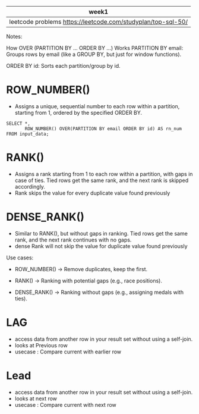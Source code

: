 | week1    |
| --------- | 
| leetcode problems https://leetcode.com/studyplan/top-sql-50/ | 

Notes:

How OVER (PARTITION BY ... ORDER BY ...) Works
PARTITION BY email: Groups rows by email (like a GROUP BY, but just for window functions).

ORDER BY id: Sorts each partition/group by id.

# ROW_NUMBER()
- Assigns a unique, sequential number to each row within a partition, starting from 1, ordered by the specified ORDER BY.
```
SELECT *,
       ROW_NUMBER() OVER(PARTITION BY email ORDER BY id) AS rn_num
FROM input_data;
```
#  RANK()
- Assigns a rank starting from 1 to each row within a partition, with gaps in case of ties. Tied rows get the same rank, and the next rank is skipped accordingly.
- Rank skips the value for every duplicate value found previously

# DENSE_RANK()
- Similar to RANK(), but without gaps in ranking. Tied rows get the same rank, and the next rank continues with no gaps.
- dense Rank will not skip the value for duplicate value found previously


Use cases:

- ROW_NUMBER() → Remove duplicates, keep the first.

- RANK() → Ranking with potential gaps (e.g., race positions).

- DENSE_RANK() → Ranking without gaps (e.g., assigning medals with ties).

#  LAG
- access data from another row in your result set without using a self-join.
- looks at Previous row
- usecase : Compare current with earlier row

#  Lead
- access data from another row in your result set without using a self-join.
- looks at next row
- usecase : Compare current with next row
